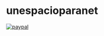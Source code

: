 # unespacioparanet
[![paypal](https://www.paypalobjects.com/en_US/i/btn/btn_donateCC_LG.gif)](https://www.paypal.com/cgi-bin/webscr?cmd=_donations&business=VWZ3H3S8LBDPW&currency_code=USD)
